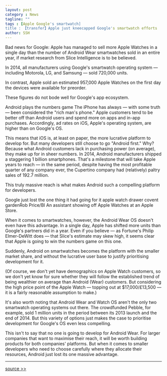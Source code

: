```yaml
---
layout: post
category : News
tagline: ""
tags : [Apple Google's smartwatch]
title : 【transfer】Apple just kneecapped Google's smartwatch efforts
author: SSH
---
```


Bad news for Google: Apple has managed to sell more Apple Watches in a single day than the number of Android Wear smartwatches sold in an entire year, if market research from Slice Intelligence is to be believed.

In 2014, all manufacturers using Google's smartwatch operating system — including Motorola, LG, and Samsung — sold 720,000 units.

In contrast, Apple sold an estimated 957,000 Apple Watches on the first day the devices were available for preorder.

These figures do not bode well for Google's app ecosystem.

Android plays the numbers game
The iPhone has always — with some truth — been considered the "rich man's phone." Apple customers tend to be better off than Android users and spend more on apps and in-app purchases. Accordingly, ad rates on iOS, Apple's operating system, are higher than on Google's OS.

This means that iOS is, at least on paper, the more lucrative platform to develop for. But many developers still choose to go "Android first." Why? Because what Android customers lack in purchasing power (on average), they make up for in sheer numbers. In 2014, Android manufacturers shipped a staggering 1 billion smartphones. That's a milestone that will take Apple years to reach — in the same period, despite having the most profitable quarter of any company ever, the Cupertino company had (relatively) paltry sales of 192.7 million.

This truly massive reach is what makes Android such a compelling platform for developers.

Google just lost the one thing it had going for it
apple watch drawer covent gardenRob Price/BI
An assistant showing off Apple Watches at an Apple Store.

When it comes to smartwatches, however, the Android Wear OS doesn't even have this advantage. In a single day, Apple has shifted more units than Google's partners did in a year. Even if you believe — as Fortune's Philip Elmer-DeWitt does — that Slice's estimate may skew high, it seems clear that Apple is going to win the numbers game on this one.

Suddenly, Android on smartwatches becomes the platform with the smaller market share, and without the lucrative user base to justify prioritising development for it.

(Of course, we don't yet have demographics on Apple Watch customers, so we don't yet know for sure whether they will follow the established trend of being wealthier on average than Android (Wear) customers. But considering the high price point of the Apple Watch — topping out at $17,000/£13,500 — it is a fairly reasonable assumption to make.)

It's also worth noting that Android Wear and Watch OS aren't the only two smartwatch operating systems out there. The crowdfunded Pebble, for example, sold 1 million units in the period between its 2013 launch and the end of 2014. But this variety of options just makes the case to prioritise development for Google's OS even less compelling.

This isn't to say that no one is going to develop for Android Wear. For larger companies that want to maximise their reach, it will be worth building products for both companies' platforms. But when it comes to smaller developers who need to choose carefully where they allocate their resources, Android just lost its one massive advantage.

---

[source >>](http://www.businessinsider.com/android-wear-apple-watch-google-advantage-developers-2015-4)